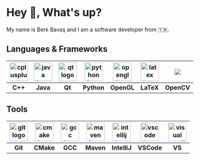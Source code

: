 # Hey 👋, What's up?

My name is Berk Bavaş and I am a software developer from  🇹🇷.

## Languages & Frameworks

| <img src="https://cdn.jsdelivr.net/gh/devicons/devicon/icons/cplusplus/cplusplus-original.svg" height="48" alt="cplusplus logo" />  |  <img src="https://cdn.jsdelivr.net/gh/devicons/devicon/icons/java/java-original.svg" height="48" alt="java logo" />  |  <img src="https://cdn.jsdelivr.net/gh/devicons/devicon/icons/qt/qt-original.svg" height="48" alt="qt logo" />  |  <img src="https://cdn.jsdelivr.net/gh/devicons/devicon/icons/python/python-original.svg" height="48" alt="python logo" />  |  <img src="https://cdn.jsdelivr.net/gh/devicons/devicon/icons/opengl/opengl-original.svg" height="48" alt="opengl logo" />  |  <img src="https://cdn.jsdelivr.net/gh/devicons/devicon/icons/latex/latex-original.svg" height="48" alt="latex logo" /> | <img src="https://cdn.jsdelivr.net/gh/devicons/devicon@latest/icons/opencv/opencv-original.svg" /> |
|:--------:|:--------:|:------:|:----------:|:----------:|:----------:|:---------:|
|  __C++__ | __Java__ | __Qt__ | __Python__ | __OpenGL__ |  __LaTeX__ |__OpenCV__ |

## Tools

| <img src="https://cdn.jsdelivr.net/gh/devicons/devicon/icons/git/git-original.svg" height="48" alt="git logo" />  |  <img src="https://cdn.jsdelivr.net/gh/devicons/devicon/icons/cmake/cmake-original.svg" height="48" alt="cmake logo"  />  |  <img src="https://cdn.jsdelivr.net/gh/devicons/devicon/icons/gcc/gcc-original.svg" height="48" alt="gcc logo" />  | <img src="https://cdn.jsdelivr.net/gh/devicons/devicon@latest/icons/maven/maven-original.svg" height="48" alt="maven logo"  /> | <img src="https://cdn.jsdelivr.net/gh/devicons/devicon/icons/intellij/intellij-original.svg" height="48" alt="intellij logo" /> | <img src="https://cdn.jsdelivr.net/gh/devicons/devicon/icons/vscode/vscode-original.svg" height="48" alt="vscode logo" />  |  <img src="https://cdn.jsdelivr.net/gh/devicons/devicon@latest/icons/visualstudio/visualstudio-plain.svg" height="48" alt="visual studio logo" /> | 
|:-------:|:---------:|:-------:|:---------:|:------------:|:----------:|:------:|
| __Git__ | __CMake__ | __GCC__ | __Maven__ | __IntelliJ__ | __VSCode__ | __VS__ |

<!---
## Stats
| X Report | Most Used Languages |
|:--------:|:-------------------:|
| <img src="https://github-readme-stats.vercel.app/api?username=berkbavas&hide_rank=false&theme=graywhite&locale=en&show_icons=true&hide_border=true&hide_title=true&count_private=true&disable_animations=true&text_bold=false&line_height=30&include_all_commits=true" /> | <img src="https://github-readme-stats.vercel.app/api/top-langs/?username=berkbavas&theme=vue&show_icons=true&hide_border=true&hide_title=true&disable_animations=true&langs_count=4" /> |
-->

<img src="https://komarev.com/ghpvc/?username=berkbavas092024&color=lightgrey" height="0" />
<img src="https://visitor-badge.laobi.icu/badge?page_id=berkbavas.berkbavas&right_color=lightgrey&left_text=Profile%20Views%20%20" height="0" />

